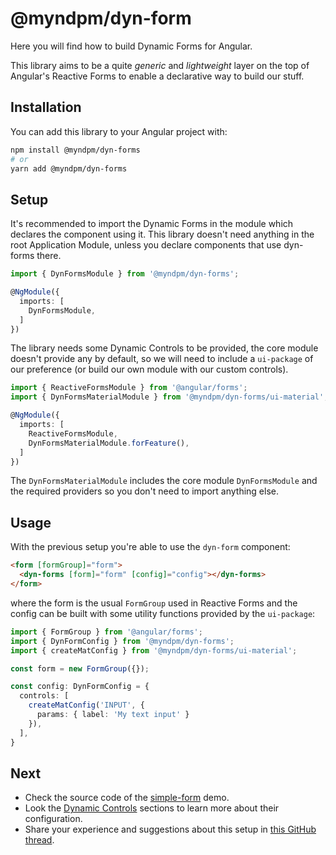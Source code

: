 # @myndpm/dyn-form

Here you will find how to build Dynamic Forms for Angular.

This library aims to be a quite *generic* and *lightweight* layer on the top of Angular's Reactive Forms to enable a declarative way to build our stuff.

## Installation

You can add this library to your Angular project with:

```bash
npm install @myndpm/dyn-forms
# or
yarn add @myndpm/dyn-forms
```

## Setup

It's recommended to import the Dynamic Forms
in the module which declares the component using it.
This library doesn't need anything in the root Application Module,
unless you declare components that use dyn-forms there.

```typescript
import { DynFormsModule } from '@myndpm/dyn-forms';

@NgModule({
  imports: [
    DynFormsModule,
  ]
})
```

The library needs some Dynamic Controls to be provided,
the core module doesn't provide any by default,
so we will need to include a `ui-package` of our preference
(or build our own module with our custom controls).

```typescript
import { ReactiveFormsModule } from '@angular/forms';
import { DynFormsMaterialModule } from '@myndpm/dyn-forms/ui-material';

@NgModule({
  imports: [
    ReactiveFormsModule,
    DynFormsMaterialModule.forFeature(),
  ]
})
```

The `DynFormsMaterialModule` includes the core module `DynFormsModule`
and the required providers so you don't need to import anything else.

## Usage

With the previous setup you're able to use the `dyn-form` component:

```html
<form [formGroup]="form">
  <dyn-forms [form]="form" [config]="config"></dyn-forms>
</form>
```

where the form is the usual `FormGroup` used in Reactive Forms
and the config can be built with some utility functions provided by the `ui-package`:

```typescript
import { FormGroup } from '@angular/forms';
import { DynFormConfig } from '@myndpm/dyn-forms';
import { createMatConfig } from '@myndpm/dyn-forms/ui-material';

const form = new FormGroup({});

const config: DynFormConfig = {
  controls: [
    createMatConfig('INPUT', {
      params: { label: 'My text input' }
    }),
  ],
}
```

## Next

- Check the source code of the [simple-form](https://github.com/myndpm/open-source/tree/master/apps/website/src/app/demos/submodules/dyn-forms/components/simple) demo.
- Look the [Dynamic Controls](/docs/dyn-forms/intro/dynamic-controls) sections to learn more about their configuration.
- Share your experience and suggestions about this setup in [this GitHub thread](https://github.com/myndpm/open-source/discussions/26).
